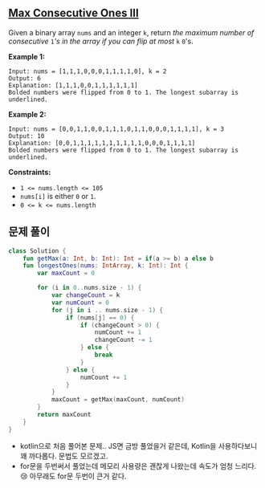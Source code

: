## **[Max Consecutive Ones III](https://leetcode.com/problems/max-consecutive-ones-iii/description/)**

Given a binary array `nums` and an integer `k`, return *the maximum number of consecutive* `1`*'s in the array if you can flip at most* `k` `0`'s.

**Example 1:**

```
Input: nums = [1,1,1,0,0,0,1,1,1,1,0], k = 2
Output: 6
Explanation: [1,1,1,0,0,1,1,1,1,1,1]
Bolded numbers were flipped from 0 to 1. The longest subarray is underlined.
```

**Example 2:**

```
Input: nums = [0,0,1,1,0,0,1,1,1,0,1,1,0,0,0,1,1,1,1], k = 3
Output: 10
Explanation: [0,0,1,1,1,1,1,1,1,1,1,1,0,0,0,1,1,1,1]
Bolded numbers were flipped from 0 to 1. The longest subarray is underlined.

```

**Constraints:**

- `1 <= nums.length <= 105`
- `nums[i]` is either `0` or `1`.
- `0 <= k <= nums.length`

## 문제 풀이

```kotlin
class Solution {
    fun getMax(a: Int, b: Int): Int = if(a >= b) a else b
    fun longestOnes(nums: IntArray, k: Int): Int {
        var maxCount = 0

        for (i in 0..nums.size - 1) {
            var changeCount = k
            var numCount = 0
            for (j in i .. nums.size - 1) {
                if (nums[j] == 0) {
                    if (changeCount > 0) {
                        numCount += 1
                        changeCount -= 1
                    } else {
                        break
                    }
                } else {
                    numCount += 1
                }
            }
            maxCount = getMax(maxCount, numCount)
        }
        return maxCount
    }
}
```

- kotlin으로 처음 풀어본 문제.. JS면 금방 풀었을거 같은데, Kotlin을 사용하다보니 꽤 까다롭다. 문법도 모르겠고.
- for문을 두번써서 풀었는데 메모리 사용량은 괜찮게 나왔는데 속도가 엄청 느리다. 😢 아무래도 for문 두번이 큰거 같다.